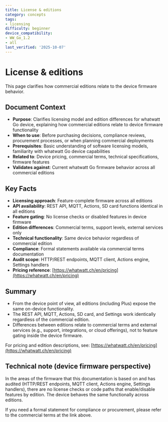 ```yaml
---
title: License & editions
category: concepts
tags:
- licensing
difficulty: beginner
device_compatibility:
- WW_Go_1.2
- all
last_verified: '2025-10-07'
---
```



# License & editions

This page clarifies how commercial editions relate to the device firmware behavior.

## Document Context

- **Purpose**: Clarifies licensing model and edition differences for whatwatt Go device, explaining how commercial editions relate to device firmware functionality
- **When to use**: Before purchasing decisions, compliance reviews, procurement processes, or when planning commercial deployments
- **Prerequisites**: Basic understanding of software licensing models, familiarity with whatwatt Go device capabilities
- **Related to**: Device pricing, commercial terms, technical specifications, firmware features
- **Validates against**: Current whatwatt Go firmware behavior across all commercial editions

## Key Facts

- **Licensing approach**: Feature-complete firmware across all editions
- **API availability**: REST API, MQTT, Actions, SD card functions identical in all editions
- **Feature gating**: No license checks or disabled features in device firmware
- **Edition differences**: Commercial terms, support levels, external services only
- **Technical functionality**: Same device behavior regardless of commercial edition
- **Compliance**: Formal statements available via commercial terms documentation
- **Audit scope**: HTTP/REST endpoints, MQTT client, Actions engine, Settings handlers
- **Pricing reference**: [https://whatwatt.ch/en/pricing](https://whatwatt.ch/en/pricing)

## Summary

- From the device point of view, all editions (including Plus) expose the same on-device functionality.
- The REST API, MQTT, Actions, SD card, and Settings work identically regardless of the commercial edition.
- Differences between editions relate to commercial terms and external services (e.g., support, integrations, or cloud offerings), not to feature gating inside the device firmware.

For pricing and edition descriptions, see: [https://whatwatt.ch/en/pricing](https://whatwatt.ch/en/pricing)

## Technical note (device firmware perspective)

In the areas of the firmware that this documentation is based on and has audited (HTTP/REST endpoints, MQTT client, Actions engine, Settings handlers), there are no license checks or code paths that enable/disable features by edition. The device behaves the same functionally across editions.

If you need a formal statement for compliance or procurement, please refer to the commercial terms at the link above.
